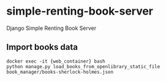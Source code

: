 # simple-renting-book-server
Django Simple Renting Book Server

## Import books data

```shell
docker exec -it {web_container} bash
python manage.py load_books_from_openlibrary_static_file book_manager/books-sherlock-holmes.json 
```

